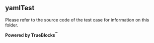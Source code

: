 ## yamlTest

Please refer to the source code of the test case for information on this folder.

**Powered by TrueBlocks<sup>&trade;</sup>**

